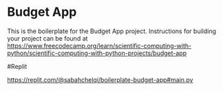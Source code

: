 # Budget App

This is the boilerplate for the Budget App project. Instructions for building your project can be found at https://www.freecodecamp.org/learn/scientific-computing-with-python/scientific-computing-with-python-projects/budget-app

#Replit

https://replit.com/@sabahchelqi/boilerplate-budget-app#main.py
